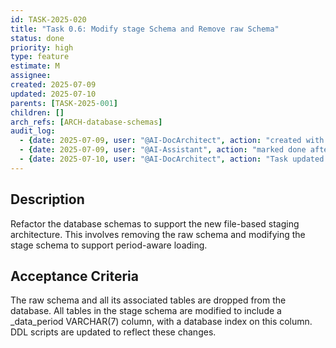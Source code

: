 ```yaml
---
id: TASK-2025-020
title: "Task 0.6: Modify stage Schema and Remove raw Schema"
status: done
priority: high
type: feature
estimate: M
assignee:
created: 2025-07-09
updated: 2025-07-10
parents: [TASK-2025-001]
children: []
arch_refs: [ARCH-database-schemas]
audit_log:
  - {date: 2025-07-09, user: "@AI-DocArchitect", action: "created with status backlog"}
  - {date: 2025-07-09, user: "@AI-Assistant", action: "marked done after implementing raw and stage DDL scripts"}
  - {date: 2025-07-10, user: "@AI-DocArchitect", action: "Task updated to reflect removal of raw schema and modification of stage schema."}
---
```

## Description
Refactor the database schemas to support the new file-based staging architecture. This involves removing the raw schema and modifying the stage schema to support period-aware loading.

## Acceptance Criteria
The raw schema and all its associated tables are dropped from the database. All tables in the stage schema are modified to include a _data_period VARCHAR(7) column, with a database index on this column. DDL scripts are updated to reflect these changes. 